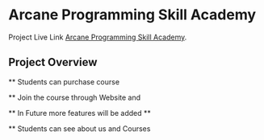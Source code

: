 # Arcane Programming Skill Academy

Project Live Link [Arcane Programming Skill Academy](https://arcane-educational-web.netlify.app/home).

## Project Overview

** Students can purchase course

** Join the course through Website and

** In Future more features will be added **

** Students can see about us and Courses
